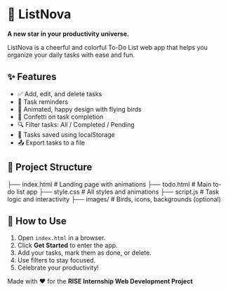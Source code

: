 # 🌟 ListNova

**A new star in your productivity universe.**

ListNova is a cheerful and colorful To-Do List web app that helps you organize your daily tasks with ease and fun.

## ✨ Features

- ✅ Add, edit, and delete tasks
- 🔔 Task reminders
- 🌈 Animated, happy design with flying birds
- 🎉 Confetti on task completion
- 🔍 Filter tasks: All / Completed / Pending
- 💾 Tasks saved using localStorage
- 📤 Export tasks to a file

## 📂 Project Structure

├── index.html # Landing page with animations
├── todo.html # Main to-do list app
├── style.css # All styles and animations
├── script.js # Task logic and interactivity
├── images/ # Birds, icons, backgrounds (optional)


## 🚀 How to Use

1. Open `index.html` in a browser.
2. Click **Get Started** to enter the app.
3. Add your tasks, mark them as done, or delete.
4. Use filters to stay focused.
5. Celebrate your productivity!

Made with ❤️ for the **RISE Internship Web Development Project**

